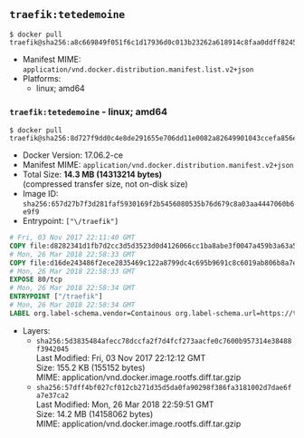 ## `traefik:tetedemoine`

```console
$ docker pull traefik@sha256:a8c669849f051f6c1d17936d0c013b23262a618914c8faa0ddff824510057650
```

-	Manifest MIME: `application/vnd.docker.distribution.manifest.list.v2+json`
-	Platforms:
	-	linux; amd64

### `traefik:tetedemoine` - linux; amd64

```console
$ docker pull traefik@sha256:8d727f9dd0c4e8de291655e706dd11e0082a82649901043ccefa856efd747e15
```

-	Docker Version: 17.06.2-ce
-	Manifest MIME: `application/vnd.docker.distribution.manifest.v2+json`
-	Total Size: **14.3 MB (14313214 bytes)**  
	(compressed transfer size, not on-disk size)
-	Image ID: `sha256:657d27b7f3d281faf5930169f2b5456080535b76d679c8a03aa4447060b6e9f9`
-	Entrypoint: `["\/traefik"]`

```dockerfile
# Fri, 03 Nov 2017 22:11:40 GMT
COPY file:d8282341d1fb7d2cc3d5d3523d0d4126066cc1ba8abe3f0047a459b3a63a5653 in /etc/ssl/certs/ 
# Mon, 26 Mar 2018 22:58:33 GMT
COPY file:d16de243486f2ece2835469c122a8799dc4c695b9691c8c6019ab806b8a7e320 in / 
# Mon, 26 Mar 2018 22:58:33 GMT
EXPOSE 80/tcp
# Mon, 26 Mar 2018 22:58:34 GMT
ENTRYPOINT ["/traefik"]
# Mon, 26 Mar 2018 22:58:34 GMT
LABEL org.label-schema.vendor=Containous org.label-schema.url=https://traefik.io org.label-schema.name=Traefik org.label-schema.description=A modern reverse-proxy org.label-schema.version=v1.6.0-rc1 org.label-schema.docker.schema-version=1.0
```

-	Layers:
	-	`sha256:5d3835484afecc78dccfa2f7d4fcf273aacfe0c7600b957314e38488f3942045`  
		Last Modified: Fri, 03 Nov 2017 22:12:12 GMT  
		Size: 155.2 KB (155152 bytes)  
		MIME: application/vnd.docker.image.rootfs.diff.tar.gzip
	-	`sha256:57dff4bf027cf012cb271d35d5da0fa90298f386fa3181002d7dae6fa7e37ca2`  
		Last Modified: Mon, 26 Mar 2018 22:59:51 GMT  
		Size: 14.2 MB (14158062 bytes)  
		MIME: application/vnd.docker.image.rootfs.diff.tar.gzip
